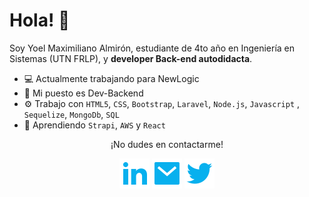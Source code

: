 # Hola! 👋

Soy Yoel Maximiliano Almirón, estudiante de 4to año en Ingeniería en Sistemas (UTN FRLP), y **developer Back-end autodidacta**.

- 💻 Actualmente trabajando para NewLogic
- 🔭 Mi puesto es Dev-Backend
- ⚙️ Trabajo con `HTML5`, `CSS`, `Bootstrap`, `Laravel`, `Node.js`, `Javascript` , `Sequelize`, `MongoDb`, `SQL`
- 🌱 Aprendiendo `Strapi`, `AWS` y `React`


<p align="center">¡No dudes en contactarme!</p>
<p align="center">
    <a href="https://www.linkedin.com/in/yoel-almiron/" alt="Linkedin"><img src="./assets/icons/linkedin-fill.svg"></a>
    <a href="mailto:yoelalmiron1997@gmail.com" alt="Mail"><img src="./assets/icons/mail-fill.svg"></a>
    <a href="https://twitter.com/YoelAlmiron" alt="Twitter"><img 
    src="./assets/icons/twitter-fill.svg"></a>
</p>

<!--
**yoelalmiron1997/yoelalmiron1997** is a ✨ _special_ ✨ repository because its `README.md` (this file) appears on your GitHub profile.

Here are some ideas to get you started:

- 🔭 I’m currently working on ...
- 🌱 I’m currently learning ...
- 👯 I’m looking to collaborate on ...
- 🤔 I’m looking for help with ...
- 💬 Ask me about ...
- 📫 How to reach me: ...
- 😄 Pronouns: ...
- ⚡ Fun fact: ...
-->
